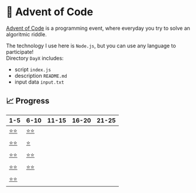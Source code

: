 # 🎄 Advent of Code

[Advent of Code](https://adventofcode.com/) is a programming event, where everyday you try to solve an algoritmic riddle.

The technology I use here is `Node.js`, but you can use any language to participate!\
Directory `DayX` includes: 
* script `index.js` 
* description `README.md`
* input data `input.txt`


## 📈 Progress
| 1-5 | 6-10 | 11-15 | 16-20 | 21-25 |
|---|---|---|---|---|
|[⭐⭐](https://github.com/TheSylwio/advent-of-code/tree/master/src/Day1)|[⭐⭐](https://github.com/TheSylwio/advent-of-code/tree/master/src/Day6)| | | |
|[⭐⭐](https://github.com/TheSylwio/advent-of-code/tree/master/src/Day2)|[⭐](https://github.com/TheSylwio/advent-of-code/tree/master/src/Day7)| | | |
|[⭐⭐](https://github.com/TheSylwio/advent-of-code/tree/master/src/Day3)|[⭐⭐](https://github.com/TheSylwio/advent-of-code/tree/master/src/Day8)| | | |
|[⭐⭐](https://github.com/TheSylwio/advent-of-code/tree/master/src/Day4)|[⭐⭐](https://github.com/TheSylwio/advent-of-code/tree/master/src/Day9)| | | |
|[⭐⭐](https://github.com/TheSylwio/advent-of-code/tree/master/src/Day5)| | | | |
